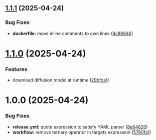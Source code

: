 ## [1.1.1](https://github.com/aykutmursal/hidream-inference-fast-fp8/compare/1.1.0...1.1.1) (2025-04-24)


### Bug Fixes

* **dockerfile:** move inline comments to own lines ([8c86946](https://github.com/aykutmursal/hidream-inference-fast-fp8/commit/8c86946ce55617474240e267af1c4d5be9def87c))

# [1.1.0](https://github.com/aykutmursal/hidream-inference-fast-fp8/compare/1.0.0...1.1.0) (2025-04-24)


### Features

* download diffusion model at runtime ([29bfca1](https://github.com/aykutmursal/hidream-inference-fast-fp8/commit/29bfca103968fa291892ccbba2f5f28b89250996))

# 1.0.0 (2025-04-24)


### Bug Fixes

* **release.yml:** quote expression to satisfy YAML parser ([8e64620](https://github.com/aykutmursal/hidream-inference-fast-fp8/commit/8e64620f2e2fe309de434ce2f56b3f7b339077c0))
* **workflow:** remove ternary operator in targets expression ([5760fa1](https://github.com/aykutmursal/hidream-inference-fast-fp8/commit/5760fa198945dbb4ea0e58de9ac9d1010ff1bfde))
